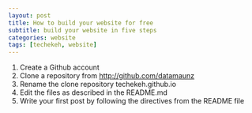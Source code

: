 ```yaml
---
layout: post
title: How to build your website for free
subtitle: build your website in five steps
categories: website
tags: [techekeh, website]
---
```


1. Create a Github account
2. Clone a repository from http://github.com/datamaunz
3. Rename the clone repository techekeh.github.io
4. Edit the files as described in the README.md
5. Write your first post by following the directives from the README file
